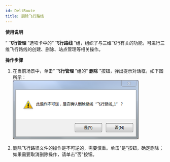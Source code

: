 ```yaml
---
id: DeltRoute
title: 删除飞行路线
---
```

**使用说明**

“ **飞行管理** ”选项卡中的“ **飞行路线** ”组，组织了与三维飞行有关的功能，可进行三维飞行路线的创建、删除、站点管理等相关操作。

**操作步骤**

  1. 在当前场景中，单击“ **飞行管理** ”组的“ **删除** ”按钮，弹出提示对话框，如下图所示：  
![图：提示信息 ](img/DelTips.png)  

  2. 删除飞行路径文件的操作是不可逆的，需要慎重。单击"是"按钮，确定删除；如果需要取消删除操作，请单击"否"按钮。

 

